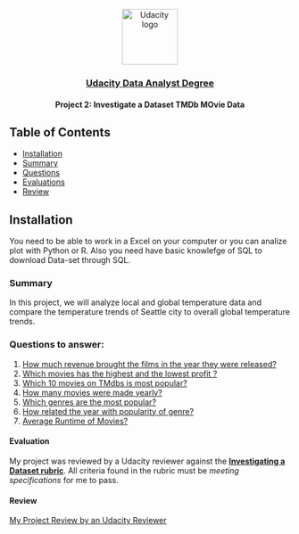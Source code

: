 <p align="center">
  <a href="https://www.udacity.com/">
    <img src='https://course_report_production.s3.amazonaws.com/rich/rich_files/rich_files/5511/s300/udacity-logo.png' alt="Udacity logo" width = 100px>
   </a>
</p>
<h3 align="center"><a href='https://www.udacity.com/course/data-analyst-nanodegree--nd002'> Udacity Data Analyst Degree </a></h3>
<h4 align="center">  Project 2: Investigate a Dataset TMDb MOvie Data </h4>

## Table of Contents
- [Installation](#installation)
- [Summary](#summary)
- [Questions](#q)
- [Evaluations](#e)
- [Review](#r)

## Installation <a name="installation"></a>
You need to be able to work in a Excel on your computer or you can analize plot with Python or R. 
Also you need have basic knowlefge of SQL to download Data-set through SQL.

### Summary <a name="summary"></a>
In this project, we will analyze local and global temperature data and compare the temperature trends of Seattle city to overall global temperature trends.

### Questions to answer: <a name="q"></a>

<ol>
        <li><a href="#q1">  How much revenue brought the films in the year they were released?</a></li>
        <li><a href="#q2">  Which movies has the highest and the lowest profit ?</a></li>
        <li><a href="#q3">  Which 10 movies on TMdbs is most popular?</a></li>
        <li><a href="#q4">  How many movies were made yearly? </a></li>
        <li><a href="#q5">  Which genres are the most popular? </a> </li>
        <li><a href="#q6">  How related the year with popularity of genre?</a></li>
        <li><a href="#q7">  Average Runtime of Movies? </a></li>
</ol>

#### Evaluation   <a name="e"></a>
My project was reviewed by a Udacity reviewer against the **<a href="https://review.udacity.com/#!/projects/3176718735/rubric" target="_blank">Investigating a Dataset rubric</a>**. All criteria found in the rubric must be *meeting specifications* for me to pass.

#### Review   <a name="r"></a>
[My Project Review by an Udacity Reviewer](https://review.udacity.com/#!/reviews/3232583)
